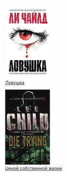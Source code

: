 ![](Ловушка.jpg)  
[Ловушка](Ловушка.txt)

![](Ценой%20собственной%20жизни.jpg)  
[Ценой собственной жизни](Ценой%20собственной%20жизни.txt)
